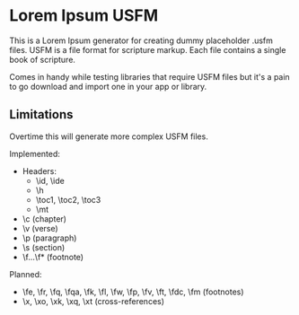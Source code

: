 # Lorem Ipsum USFM

This is a Lorem Ipsum generator for creating dummy placeholder .usfm files. USFM is a file format for scripture markup. Each file contains a single book of scripture.

Comes in handy while testing libraries that require USFM files but it's a pain to go download and import one in your app or library.

## Limitations

Overtime this will generate more complex USFM files.

Implemented:

- Headers:
  - \id, \ide
  - \h
  - \toc1, \toc2, \toc3
  - \mt
- \c (chapter)
- \v (verse)
- \p (paragraph)
- \s (section)
- \f...\f* (footnote)

Planned:

- \fe, \fr, \fq, \fqa, \fk, \fl, \fw, \fp, \fv, \ft, \fdc, \fm (footnotes)
- \x, \xo, \xk, \xq, \xt (cross-references)

